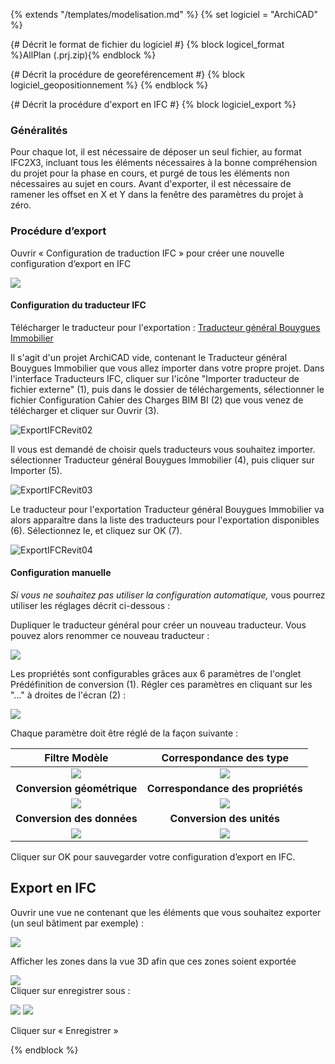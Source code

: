 {% extends "/templates/modelisation.md" %}
{% set logiciel = "ArchiCAD" %}

{# Décrit le format de fichier du logiciel #}
{% block logicel_format %}AllPlan (.prj.zip){% endblock %}

{# Décrit la procédure de georeférencement #}
{% block logiciel_geopositionnement %}
{% endblock %}

{# Décrit la procédure d'export en IFC #}
{% block logiciel_export %}

### Généralités

Pour chaque lot, il est nécessaire de déposer un seul fichier, au format IFC2X3, incluant tous les éléments nécessaires à la bonne compréhension du projet pour la phase en cours, et purgé de tous les éléments non nécessaires au sujet en cours.
Avant d'exporter, il est nécessaire de ramener les offset en X et Y dans la fenêtre des paramètres du projet à zéro.

### Procédure d’export

Ouvrir « Configuration de traduction IFC » pour créer une nouvelle configuration d’export en IFC

![](/02_Modelisation/00_communs/images/export-archicad/ExportIFCArchicad.PNG)

#### Configuration du traducteur IFC

Télécharger le traducteur pour l'exportation  : [Traducteur général Bouygues Immobilier](https://github.com/BIM-Bouygues-Immobilier/BIM-Execution-Plan/blob/master/templates/softwares/archicad/Traducteur%20g%C3%A9n%C3%A9ral%20Bouygues%20Immobilier.tpl?raw=true)

Il s'agit d'un projet ArchiCAD vide, contenant le Traducteur général Bouygues Immobilier que vous allez importer dans votre propre projet.
Dans l'interface Traducteurs IFC, cliquer sur l'icône "Importer traducteur de fichier externe" (1), puis dans le dossier de téléchargements, sélectionner le fichier Configuration Cahier des Charges BIM BI (2) que vous venez de télécharger et cliquer sur Ouvrir (3).

![ExportIFCRevit02](/02_Modelisation/00_communs/images/export-archicad/ExportIFCArchicad02.PNG)

Il vous est demandé de choisir quels traducteurs vous souhaitez importer. sélectionner Traducteur général Bouygues Immobilier (4), puis cliquer sur Importer (5).

![ExportIFCRevit03](/02_Modelisation/00_communs/images/export-archicad/ExportIFCArchicad03.PNG)

Le traducteur pour l'exportation Traducteur général Bouygues Immobilier va alors apparaître dans la liste des traducteurs pour l'exportation disponibles (6). Sélectionnez le, et cliquez sur OK (7).

![ExportIFCRevit04](/02_Modelisation/00_communs/images/export-archicad/ExportIFCArchicad04.PNG)

#### Configuration manuelle

_Si vous ne souhaitez pas utiliser la configuration automatique,_ vous pourrez utiliser les réglages décrit ci-dessous :

Dupliquer le traducteur général pour créer un nouveau traducteur. Vous pouvez alors renommer ce nouveau traducteur :

![](/02_Modelisation/00_communs/images/export-archicad/ExportIFCArchicad0.PNG)

Les propriétés sont configurables grâces aux 6 paramètres de l'onglet Prédéfinition de conversion (1). Régler ces paramètres en cliquant sur les "..." à droites de l'écran (2)  :

![](/02_Modelisation/00_communs/images/export-archicad/ExportIFCArchicad1.PNG)

Chaque paramètre doit être réglé de la façon suivante :

|**Filtre Modèle**|**Correspondance des type**|
| :---: | :---: |
| ![](/02_Modelisation/00_communs/images/export-archicad/ExportIFCArchicad2.PNG)| ![](/02_Modelisation/00_communs/images/export-archicad/ExportIFCArchicad3.PNG)|
|**Conversion géométrique**|**Correspondance des propriétés**|
|![](/02_Modelisation/00_communs/images/export-archicad/ExportIFCArchicad4.PNG)|![](/02_Modelisation/00_communs/images/export-archicad/ExportIFCArchicad5.PNG)|
|**Conversion des données**|**Conversion des unités**|
|![](/02_Modelisation/00_communs/images/export-archicad/ExportIFCArchicad6.PNG)|![](/02_Modelisation/00_communs/images/export-archicad/ExportIFCArchicad7.PNG)|

Cliquer sur OK pour sauvegarder votre configuration d’export en IFC.

## Export en IFC

Ouvrir une vue ne contenant que les éléments que vous souhaitez exporter \(un seul bâtiment par exemple\) :

![](/02_Modelisation/00_communs/images/export-archicad/ARCHICAD_06.PNG)

Afficher les zones dans la vue 3D afin que ces zones soient exportée

![](/02_Modelisation/00_communs/images/export-archicad/ARCHICAD_07.PNG)   
Cliquer sur enregistrer sous :

![](/02_Modelisation/00_communs/images/export-archicad/ARCHICAD_08.png)
![](/02_Modelisation/00_communs/images/export-archicad/ARCHICAD_09.PNG)

Cliquer sur « Enregistrer »

{% endblock %}